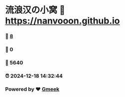 # 流浪汉の小窝 :link: https://nanvooon.github.io 
### :page_facing_up: [8](https://nanvooon.github.io/tag.html) 
### :speech_balloon: 0 
### :hibiscus: 5640 
### :alarm_clock: 2024-12-18 14:32:44 
### Powered by :heart: [Gmeek](https://github.com/Meekdai/Gmeek)
